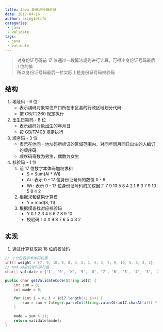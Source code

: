 ```yaml
---
title: Java 身份证号码验证
date: 2017-04-16
author: asing1elife
categories:
 - java
 - validate
tags:
 - java
 - validate
---
```

> 对身份证号码前 17 位通过一段算法规则进行计算，可得出身份证号码最后 1 位的值  
> 所以身份证号码最后一位实际上是身份证号码校验码  

## 结构
1. 地址码 - 6 位
	* 表示编码对象常住户口所在市区县的行政区域划分代码
	* 按 GB/T2260 规定执行
3. 出生日期码 - 8 位
	* 表示编码对象出生的年月日
	* 按 GB/T7408 规定执行
5. 顺序码 - 3 位
	* 表示在他同一地址码所标识的区域范围内，对同年同月同日出生的人编订的顺序码
	* 顺序码奇数为男生，偶数为女生
7. 校验码 - 1 位
	1. 前 17 位数字本体码加权求和
		* S = Sum(Ai * Wi) 
		* Ai : 表示 0 - 17 位身份证号码的数值 0 - 9 
		* Wi : 表示 0 - 17 位身份证号码的加权因子 7 9 10 5 8 4 2 1 6 3 7 9 10 5 8 4 2
	2. 根据求和结果计算模
		* Y = mod(S, 11)
	4. 根据模查找对应校验码
		* Y            0 1 2 3 4 5 6 7 8 9 10
		* 校验码  1 0 X 9 8 7 6 5 4 3 2

## 实现
1. 通过计算获取第 18 位的校验码

``` java
// 十七位数字本体码权重
int[] weight = {7, 9, 10, 5, 8, 4, 2, 1, 6, 3, 7, 9, 10, 5, 8, 4, 2};
// mod 对应校验码字符值
char[] validate = {'1', '0', 'X', '9', '8', '7', '6', '5', '4', '3', '2'};

public char getValidateCode(String id17) {
    int sum = 0;
    int mode = 0;

    for (int i = 0; i < id17.length(); i++) {
        sum = sum + Integer.parseInt(String.valueOf(id17.charAt(i))) * weight[i];
    }

    mode = sum % 11;
    return validate[mode];
}
```